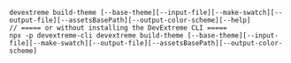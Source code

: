     devextreme build-theme [--base-theme][--input-file][--make-swatch][--output-file][--assetsBasePath][--output-color-scheme][--help]
    // ===== or without installing the DevExtreme CLI =====
    npx -p devextreme-cli devextreme build-theme [--base-theme][--input-file][--make-swatch][--output-file][--assetsBasePath][--output-color-scheme]
